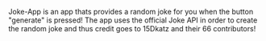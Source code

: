 Joke-App is an app thats provides a random joke for you when the button "generate" is pressed!
The app uses the official Joke API in order to create the random joke and thus credit goes to 15Dkatz and their 66 contributors!

